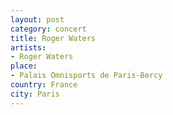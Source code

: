 ```yaml
---
layout: post
category: concert
title: Roger Waters
artists: 
- Roger Waters
place: 
- Palais Omnisports de Paris-Bercy
country: France
city: Paris
---
```


